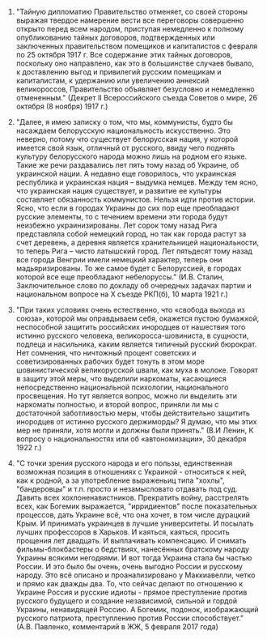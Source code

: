 1. "Тайную дипломатию Правительство отменяет, со своей стороны выражая твердое намерение вести все переговоры совершенно открыто перед всем народом, приступая немедленно к полному опубликованию тайных договоров, подтвержденных или заключенных правительством помещиков и капиталистов с февраля по 25 октября 1917 г. Все содержание этих тайных договоров, поскольку оно направлено, как это в большинстве случаев бывало, к доставлению выгод и привилегий русским помещикам и капиталистам, к удержанию или увеличению аннексий великороссов, Правительство  объявляет безусловно и немедленно отмененным." (Декрет II Всероссийского съезда Советов о мире, 26 октября (8 ноября) 1917 г.)

2. "Далее, я имею записку о том, что мы, коммунисты, будто бы насаждаем белорусскую национальность искусственно. Это неверно, потому что существует белорусская нация, у которой имеется свой язык, отличный от русского, ввиду чего поднять культуру белорусского народа можно лишь на родном его языке. Такие же речи раздавались лет пять тому назад об Украине, об украинской нации. А недавно еще говорилось, что украинская республика и украинская нация – выдумка немцев. Между тем ясно, что украинская нация существует, и развитие ее культуры составляет обязанность коммунистов. Нельзя идти против истории. Ясно, что если в городах Украины до сих пор еще преобладают русские элементы, то с течением времени эти города будут неизбежно украинизированы. Лет сорок тому назад Рига представляла собой немецкий город, но так как города растут за счет деревень, а деревня является хранительницей национальности, то теперь Рига – чисто латышский город. Лет пятьдесят тому назад все города Венгрии имели немецкий характер, теперь они мадьяризированы. То же самое будет с Белоруссией, в городах которой все еще преобладают небелоруссы." (И.В. Сталин, Заключительное слово по докладу об очередных задачах партии и национальном вопросе на X съезде РКП(б), 10 марта 1921 г.)

3. "При таких условиях очень естественно, что «свобода выхода из союза», которой мы оправдываем себя, окажется пустою бумажкой, неспособной защитить российских инородцев от нашествия того истинно русского человека, великоросса-шовиниста, в сущности, подлеца и насильника, каким является типичный русский бюрократ. Нет сомнения, что ничтожный процент советских и советизированных рабочих будет тонуть в этом море шовинистической великорусской швали, как муха в молоке. Говорят в защиту этой меры, что выделили наркоматы, касающиеся непосредственно национальной психологии, национального просвещения. Но тут является вопрос, можно ли выделить эти наркоматы полностью, и второй вопрос, приняли ли мы с достаточной заботливостью меры, чтобы действительно защитить инородцев от истинно русского держиморды? Я думаю, что мы этих мер не приняли, хотя могли и должны были принять." (В.И Ленин, К вопросу о национальностях или об «автономизации», 30 декабря 1922 г.)

4. "С точки зрения русского народа и его пользы, единственная возможная позиция в отношениях с Украиной - относиться к ней, как к родной, а за употребление выраженьиц типа "хохлы", "бандеровцы" и т.п. просто и незамысловато отдавать под суд. Давить всех хохлоненавистников. Прекратить войну, расстрелять всех, как Богемик выражается, "ирридиентов" после показательных процессов, дать Украине всё, что она хочет, в том числе дурацкий Крым. И принимать украинцев в лучшие университеты. И посылать лучших профессоров в Харьков. И каяться, каяться, просить прощения лет двадцать. И выплачивать компенсацию. И снимать фильмы-блокбастеры о бедствиях, нанесённых братскому народу Украины всякими негодяями. И вот тогда Украина стала бы частью России. И это было бы очень, очень выгодно России и русскому народу. Это всё описано и проанализировано у Маккиавелли, четко и прямо как дважды два. То, что сейчас делают по отношению к Украине Россия и русские идиоты - прямое преступление против русского будущего и создание независимой, сильной и гордой Украины, ненавидящей Россию. А Богемик, подонок, изображающий русского патриота, преступлению против России способствует." (А.В. Павленко, комментарий в ЖЖ, 5 февраля 2017 года)
